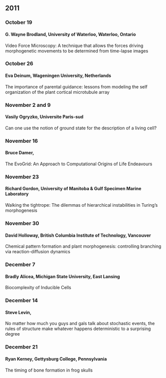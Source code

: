 ## 2011  

### October 19 
#### G. Wayne Brodland, University of Waterloo, Waterloo, Ontario
Video Force Microscopy: A technique that allows the forces driving morphogenetic movements to be determined from time-lapse images

### October 26
#### Eva Deinum, Wageningen University, Netherlands
The importance of parental guidance: lessons from modeling the self organization of the plant cortical microtubule array

### November 2 and 9 
#### Vasily Ogryzko, Universite Paris-sud
Can one use the notion of ground state for the description of a living cell?

### November 16  
#### Bruce Damer, 
The EvoGrid: An Approach to Computational Origins of Life Endeavours

### November 23 
#### Richard Gordon, University of Manitoba & Gulf Specimen Marine Laboratory
Walking the tightrope: The dilemmas of hierarchical instabilities in Turing’s morphogenesis

### November 30 
#### David Holloway, British Columbia Institute of Technology, Vancouver
Chemical pattern formation and plant morphogenesis: controlling branching via reaction-diffusion dynamics  

### December 7 
#### Bradly Alicea, Michigan State University, East Lansing
Biocomplexity of Inducible Cells

### December 14
#### Steve Levin, 
No matter how much you guys and gals talk about stochastic events, the rules of structure make whatever happens deterministic to a surprising degree

### December 21
#### Ryan Kerney, Gettysburg College, Pennsylvania
The timing of bone formation in frog skulls  
